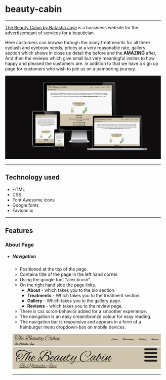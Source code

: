 # beauty-cabin

---

[The Beauty Cabin by Natasha Jaye](https://lfg115.github.io/beauty-cabin/index.html) is a bussiness website for the advertisemeant
of services for a beautician.

Here customers can browse through the many treatmeants for all there eyelash and eyebrow needs, prices at a very reasonable rate, gallery section which shows in close up detail the before and the **AMAZING** after, And then the reviews which give small but very meaningful insites to how happy and pleased the customers are. In addition to that we have a sign up page for customers who wish to join us on a pampering journey.

![site on different devices](/assets/images/am_i_responsive.png)

---

## Technology used

- HTML
- CSS
- Font Awesome icons
- Google fonts
- Favicon.io

---

## Features

### About Page

- ##### Navigation

  - Positioned at the top of the page.
  - Contains title of the page in the left hand corner.
  - Using the google font "alex brush".
  - On the right hand side the page links.
    - **About** - which takes you to the bio section.
    - **Treatments** - Which takes you to the treatment section.
    - **Gallery** - Which takes you to the gallery page.
    - **Reviews** - which takes you to the review page.
  - There is css scroll-behavior added for a smoother experience.
  - The navigation is an easy cream/bronze colour for easy reading.
  - The navigation bar is responsive and appears in a form of a hamburger menu dropdown-box on mobile devices.
  
  ![nav-bar tablet +](/assets/images/logo_and_navbar.png)
  ![nav-bar mobile](/assets/images/logo_and_navbar_on_mobile.png)

  ---
